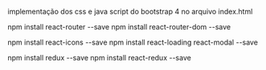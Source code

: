 implementação dos css e java script do bootstrap 4 no arquivo index.html

npm install react-router --save
npm install react-router-dom --save

npm install react-icons --save
npm install react-loading react-modal --save

npm install redux --save
npm install react-redux --save